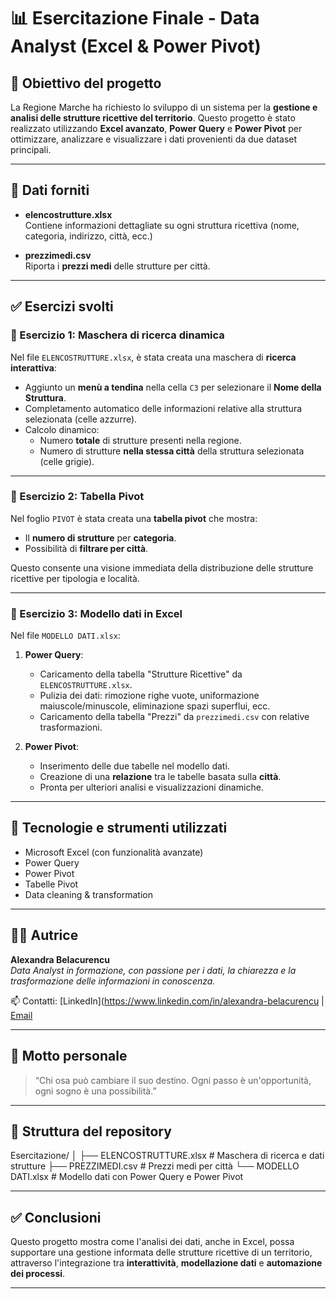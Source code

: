 # 📊 Esercitazione Finale - Data Analyst (Excel & Power Pivot)

## 📌 Obiettivo del progetto

La Regione Marche ha richiesto lo sviluppo di un sistema per la **gestione e analisi delle strutture ricettive del territorio**. Questo progetto è stato realizzato utilizzando **Excel avanzato**, **Power Query** e **Power Pivot** per ottimizzare, analizzare e visualizzare i dati provenienti da due dataset principali.

---

## 📂 Dati forniti

- **elencostrutture.xlsx**  
  Contiene informazioni dettagliate su ogni struttura ricettiva (nome, categoria, indirizzo, città, ecc.)

- **prezzimedi.csv**  
  Riporta i **prezzi medi** delle strutture per città.

---

## ✅ Esercizi svolti

### 🔹 Esercizio 1: Maschera di ricerca dinamica

Nel file `ELENCOSTRUTTURE.xlsx`, è stata creata una maschera di **ricerca interattiva**:

- Aggiunto un **menù a tendina** nella cella `C3` per selezionare il **Nome della Struttura**.
- Completamento automatico delle informazioni relative alla struttura selezionata (celle azzurre).
- Calcolo dinamico:
  - Numero **totale** di strutture presenti nella regione.
  - Numero di strutture **nella stessa città** della struttura selezionata (celle grigie).

---

### 🔹 Esercizio 2: Tabella Pivot

Nel foglio `PIVOT` è stata creata una **tabella pivot** che mostra:

- Il **numero di strutture** per **categoria**.
- Possibilità di **filtrare per città**.

Questo consente una visione immediata della distribuzione delle strutture ricettive per tipologia e località.

---

### 🔹 Esercizio 3: Modello dati in Excel

Nel file `MODELLO DATI.xlsx`:

1. **Power Query**:
   - Caricamento della tabella "Strutture Ricettive" da `ELENCOSTRUTTURE.xlsx`.
   - Pulizia dei dati: rimozione righe vuote, uniformazione maiuscole/minuscole, eliminazione spazi superflui, ecc.
   - Caricamento della tabella "Prezzi" da `prezzimedi.csv` con relative trasformazioni.

2. **Power Pivot**:
   - Inserimento delle due tabelle nel modello dati.
   - Creazione di una **relazione** tra le tabelle basata sulla **città**.
   - Pronta per ulteriori analisi e visualizzazioni dinamiche.

---

## 💼 Tecnologie e strumenti utilizzati

- Microsoft Excel (con funzionalità avanzate)
- Power Query
- Power Pivot
- Tabelle Pivot
- Data cleaning & transformation

---

## 🙋‍♀️ Autrice

**Alexandra Belacurencu**  
_Data Analyst in formazione, con passione per i dati, la chiarezza e la trasformazione delle informazioni in conoscenza._

📫 Contatti: [LinkedIn](https://www.linkedin.com/in/alexandra-belacurencu | [Email](mailto:alexandra.belacurencu@gmail.com)

---

## 📜 Motto personale

> “Chi osa può cambiare il suo destino. Ogni passo è un'opportunità, ogni sogno è una possibilità.”

---

## 📁 Struttura del repository
Esercitazione/ │ ├── ELENCOSTRUTTURE.xlsx # Maschera di ricerca e dati strutture ├── PREZZIMEDI.csv # Prezzi medi per città └── MODELLO DATI.xlsx # Modello dati con Power Query e Power Pivot

---

## ✅ Conclusioni

Questo progetto mostra come l'analisi dei dati, anche in Excel, possa supportare una gestione informata delle strutture ricettive di un territorio, attraverso l'integrazione tra **interattività**, **modellazione dati** e **automazione dei processi**.

---

